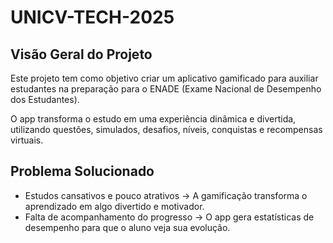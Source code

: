 # UNICV-TECH-2025

## Visão Geral do Projeto

Este projeto tem como objetivo criar um aplicativo gamificado para auxiliar estudantes na preparação para o ENADE (Exame Nacional de Desempenho dos Estudantes).
   
O app transforma o estudo em uma experiência dinâmica e divertida, utilizando questões, simulados, desafios, níveis, conquistas e recompensas virtuais.

## Problema Solucionado

* Estudos cansativos e pouco atrativos
→ A gamificação transforma o aprendizado em algo divertido e motivador.
* Falta de acompanhamento do progresso
→ O app gera estatísticas de desempenho para que o aluno veja sua evolução.

